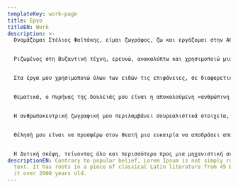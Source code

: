 ```yaml
---
templateKey: work-page
title: Εργο
titleEN: Work
description: >-
  Ονομάζομαι Στέλιος Φαϊτάκης, είμαι ζωγράφος, ζω και εργάζομαι στην Αθήνα.


  Ριζωμένος στη Βυζαντινή τέχνη, ερευνώ, ανακαλύπτω και χρησιμοποιώ μια πληθώρα  τρόπων καλλιτεχνικής δημιουργίας που πηγάζουν από διαφορετικές παραδόσεις, όπως τη Μεξικανική μνημειακή ζωγραφική, την τέχνη του Θιβέτ, της Ιαπωνίας, τη σχολή της Φλάνδρας και άλλες. Επιπλέον, συνδυάζω τις πολιτισμικές παραδόσεις με στοιχεία που προκύπτουν από την προσεκτική παρατήρηση της σύγχρονης παγκόσμιας κουλτούρας. Σεβόμενος τις επιρροές μου, προσπαθώ ταυτόχρονα να διατηρήσω έναν αμιγώς προσωπικό χαρακτήρα και η δουλειά μου να μην αναπαράγει το ύφος των παλιών μαστόρων.


  Στα έργα μου χρησιμοποιώ όλων των ειδών τις επιφάνειες, σε διαφορετικές διαστάσεις, από μινιατούρες σε χαρτί μέχρι τοιχογραφίες, παντρεύοντας παραδοσιακά με σύγχρονα υλικά και τεχνικές.


  Θεματικά, ο πυρήνας της δουλειάς μου είναι η αποκαλούμενη «ανθρώπινη κατάσταση», η οποία προκύπτει από τα διαρκώς αναπάντητα ερωτήματα της ύπαρξης. Σε αυτό το πλαίσιο, το έργο μου αντλεί την έμπνευσή του από τη θρησκεία και την πνευματικότητα, τη φιλοσοφία, από άλλες μορφές τέχνης, την επιστήμη, τις ανθρώπινες σχέσεις, την ιστορία κ.α και τοποθετεί όλα αυτά τα στοιχεία σε διάλογο μεταξύ τους με σκοπό να δημιουργήσει μια σύνθετη αφήγηση. 


  Η ανθρωποκεντρική ζωγραφική μου περιλαμβάνει σουρεαλιστικά στοιχεία, είναι γεμάτη από αλληγορίες και παράδοξα, χρησιμοποιεί ελεύθερα τη φαντασία ξεπερνώντας την αυστηρά λογική σκέψη. Η ειρωνεία, το δράμα, οι μεταφορές και οι συμβολικοί κώδικες αποτελούν τα περαιτέρω εργαλεία που συνεργάζονται για να δημιουργήσουν ένα γρίφο, μια παράθεση συγγενών εικόνων με αινιγματικές σχέσεις μεταξύ τους, που πάντα όμως καταλήγουν σε ένα σημείο αρμονικής ισορροπίας.


  Θέλησή μου είναι να προσφέρω στον θεατή μια ευκαιρία να αποδράσει από τον ορθολογισμό που επιβάλλει η εποχή της υψηλής τεχνολογίας και της μηχανοποίησης των ανθρώπινων σχέσεων, να βρεθεί σε τόπους που βρίσκονται πέρα από τον χρόνο, να θέσει εκείνα τα ερωτήματα που θα διευρύνουν την αντίληψή του και να βελτιώσει  τη σχέση του με τον κόσμο που τον περιβάλλει.


  Η Δυτική σκέψη, τείνοντας όλο και περισσότερο προς μια μηχανιστική αντίληψη του κόσμου και του ίδιου του ανθρώπου, έχει συστηματικά απορρίψει έννοιες όπως «μαγεία» και «μυσταγωγία» υποβαθμίζοντας την σημασία τους. Η δουλειά μου είναι εδώ για να συνεισφέρει στο να επανέλθουν εκεί όπου αισθάνομαι πως τους αξίζει να βρίσκονται, ειδικά όταν εμπλέκεται η τέχνη: στην κορυφή των φιλοφρονήσεων.
descriptionEN: Contrary to popular belief, Lorem Ipsum is not simply random
  text. It has roots in a piece of classical Latin literature from 45 BC, making
  it over 2000 years old.
---
```

